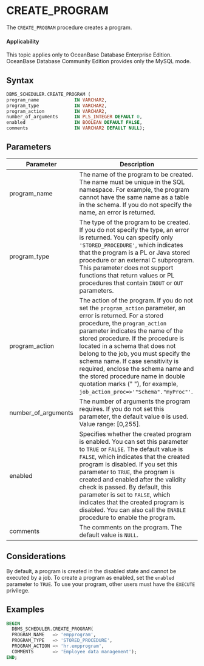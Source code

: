 # CREATE_PROGRAM

The `CREATE_PROGRAM` procedure creates a program.

  <main id="notice" >
    <h4>Applicability</h4>
    <p>This topic applies only to OceanBase Database Enterprise Edition. OceanBase Database Community Edition provides only the MySQL mode. </p>
  </main>

## Syntax

```sql
DBMS_SCHEDULER.CREATE_PROGRAM (
program_name             IN VARCHAR2,
program_type             IN VARCHAR2,
program_action           IN VARCHAR2,
number_of_arguments      IN PLS_INTEGER DEFAULT 0,
enabled                  IN BOOLEAN DEFAULT FALSE,
comments                 IN VARCHAR2 DEFAULT NULL);
```

## Parameters

| Parameter | Description |
|---------------------|-------------------------|
| program_name | The name of the program to be created.  The name must be unique in the SQL namespace. For example, the program cannot have the same name as a table in the schema. If you do not specify the name, an error is returned.  |
| program_type | The type of the program to be created. If you do not specify the type, an error is returned.  You can specify only `'STORED_PROCEDURE'`, which indicates that the program is a PL or Java stored procedure or an external C subprogram. This parameter does not support functions that return values or PL procedures that contain `INOUT` or `OUT` parameters.  |
| program_action | The action of the program. If you do not set the `program_action` parameter, an error is returned.  For a stored procedure, the `program_action` parameter indicates the name of the stored procedure. If the procedure is located in a schema that does not belong to the job, you must specify the schema name. If case sensitivity is required, enclose the schema name and the stored procedure name in double quotation marks (" "), for example, `job_action_proc=>'"Schema"."myProc"'`.  |
| number_of_arguments | The number of arguments the program requires. If you do not set this parameter, the default value `0` is used. Value range: [0,255].  |
| enabled | Specifies whether the created program is enabled. You can set this parameter to `TRUE` or `FALSE`. The default value is `FALSE`, which indicates that the created program is disabled.  If you set this parameter to `TRUE`, the program is created and enabled after the validity check is passed. By default, this parameter is set to `FALSE`, which indicates that the created program is disabled. You can also call the `ENABLE` procedure to enable the program.  |
| comments | The comments on the program. The default value is `NULL`.  |


## Considerations


By default, a program is created in the disabled state and cannot be executed by a job. To create a program as enabled, set the `enabled` parameter to `TRUE`. To use your program, other users must have the `EXECUTE` privilege.

## Examples

```sql
BEGIN
  DBMS_SCHEDULER.CREATE_PROGRAM(
  PROGRAM_NAME   => 'empprogram',
  PROGRAM_TYPE   => 'STORED_PROCEDURE',
  PROGRAM_ACTION => 'hr.empprogram',
  COMMENTS       => 'Employee data management');
END;
```
